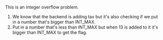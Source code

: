 This is an integer overflow problem. 

1. We know that the backend is adding tax but it's also checking if we put in a number that's bigger than INT_MAX. 
2. Put in a number that's less than INT_MAX but when 13 is added to it it's bigger than INT_MAX to get the flag.
